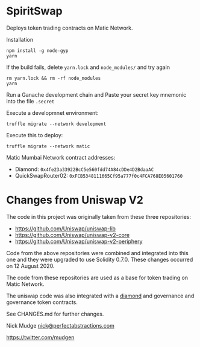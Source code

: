 # SpiritSwap

Deploys token trading contracts on Matic Network.

Installation

`npm install -g node-gyp`  
`yarn`

If the build fails, delete `yarn.lock` and `node_modules/` and try again

`rm yarn.lock && rm -rf node_modules`  
`yarn`

Run a Ganache development chain and Paste your secret key mnemonic into the file `.secret`

Execute a developmnet environment:

`truffle migrate --network development`

Execute this to deploy:

`truffle migrate --network matic`

Matic Mumbai Network contract addresses:

* Diamond: `0x4fe23a33922BcC5e560fdd74A84cDDe4D2BdaaAC`
* QuickSwapRouter02: `0xFCB5348111665Cf95a777f0c4FCA768E05601760`

# Changes from Uniswap V2

The code in this project was originally taken from these three repositories:
* https://github.com/Uniswap/uniswap-lib
* https://github.com/Uniswap/uniswap-v2-core
* https://github.com/Uniswap/uniswap-v2-periphery

Code from the above repositories were combined and integrated into this one and they were upgraded to use Solidity 0.7.0.
These changes occurred on 12 August 2020.

The code from these repositories are used as a base for token trading on Matic Network.

The uniswap code was also integrated with a [diamond](https://eips.ethereum.org/EIPS/eip-2535) and governance and governance token contracts.

See CHANGES.md for further changes.

Nick Mudge <nick@perfectabstractions.com>

https://twitter.com/mudgen


